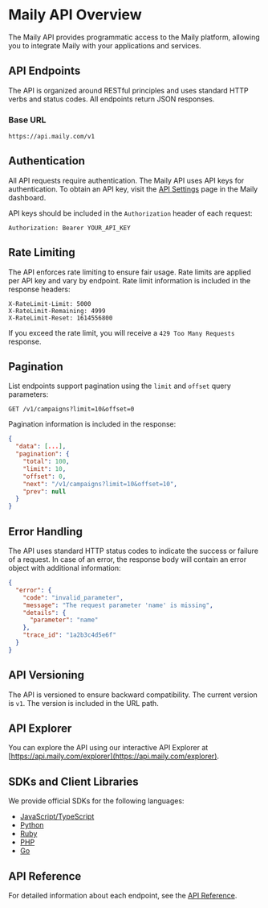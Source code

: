 # Maily API Overview

The Maily API provides programmatic access to the Maily platform, allowing you to integrate Maily with your applications and services.

## API Endpoints

The API is organized around RESTful principles and uses standard HTTP verbs and status codes. All endpoints return JSON responses.

### Base URL

```
https://api.maily.com/v1
```

## Authentication

All API requests require authentication. The Maily API uses API keys for authentication. To obtain an API key, visit the [API Settings](https://app.maily.com/settings/api) page in the Maily dashboard.

API keys should be included in the `Authorization` header of each request:

```
Authorization: Bearer YOUR_API_KEY
```

## Rate Limiting

The API enforces rate limiting to ensure fair usage. Rate limits are applied per API key and vary by endpoint. Rate limit information is included in the response headers:

```
X-RateLimit-Limit: 5000
X-RateLimit-Remaining: 4999
X-RateLimit-Reset: 1614556800
```

If you exceed the rate limit, you will receive a `429 Too Many Requests` response.

## Pagination

List endpoints support pagination using the `limit` and `offset` query parameters:

```
GET /v1/campaigns?limit=10&offset=0
```

Pagination information is included in the response:

```json
{
  "data": [...],
  "pagination": {
    "total": 100,
    "limit": 10,
    "offset": 0,
    "next": "/v1/campaigns?limit=10&offset=10",
    "prev": null
  }
}
```

## Error Handling

The API uses standard HTTP status codes to indicate the success or failure of a request. In case of an error, the response body will contain an error object with additional information:

```json
{
  "error": {
    "code": "invalid_parameter",
    "message": "The request parameter 'name' is missing",
    "details": {
      "parameter": "name"
    },
    "trace_id": "1a2b3c4d5e6f"
  }
}
```

## API Versioning

The API is versioned to ensure backward compatibility. The current version is `v1`. The version is included in the URL path.

## API Explorer

You can explore the API using our interactive API Explorer at [https://api.maily.com/explorer](https://api.maily.com/explorer).

## SDKs and Client Libraries

We provide official SDKs for the following languages:

- [JavaScript/TypeScript](https://github.com/mailyapp/maily-js)
- [Python](https://github.com/mailyapp/maily-python)
- [Ruby](https://github.com/mailyapp/maily-ruby)
- [PHP](https://github.com/mailyapp/maily-php)
- [Go](https://github.com/mailyapp/maily-go)

## API Reference

For detailed information about each endpoint, see the [API Reference](./endpoints.md).
